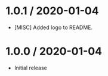 1.0.1 / 2020-01-04
==================
* [MISC] Added logo to README.

1.0.0 / 2020-01-04
==================
* Initial release